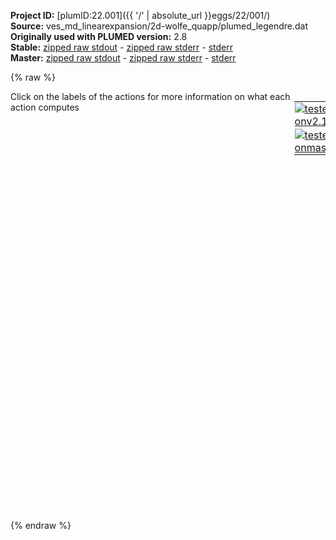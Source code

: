 **Project ID:** [plumID:22.001]({{ '/' | absolute_url }}eggs/22/001/)  
**Source:** ves_md_linearexpansion/2d-wolfe_quapp/plumed_legendre.dat  
**Originally used with PLUMED version:** 2.8  
**Stable:** [zipped raw stdout](plumed_legendre.dat.plumed.stdout.txt.zip) - [zipped raw stderr](plumed_legendre.dat.plumed.stderr.txt.zip) - [stderr](plumed_legendre.dat.plumed.stderr)  
**Master:** [zipped raw stdout](plumed_legendre.dat.plumed_master.stdout.txt.zip) - [zipped raw stderr](plumed_legendre.dat.plumed_master.stderr.txt.zip) - [stderr](plumed_legendre.dat.plumed_master.stderr)  

{% raw %}
<div style="width: 100%; float:left">
<div style="width: 90%; float:left" id="value_details_data/ves_md_linearexpansion/2d-wolfe_quapp/plumed_legendre.dat"> Click on the labels of the actions for more information on what each action computes </div>
<div style="width: 10%; float:left"><table><tr><td style="padding:1px"><a href="plumed_legendre.dat.plumed.stderr"><img src="https://img.shields.io/badge/v2.10-passing-green.svg" alt="tested onv2.10" /></a></td></tr><tr><td style="padding:1px"><a href="plumed_legendre.dat.plumed_master.stderr"><img src="https://img.shields.io/badge/master-passing-green.svg" alt="tested onmaster" /></a></td></tr></table></div></div>
<pre style="width=97%;">
<span style="color:blue" class="comment">#SETTINGS NREPLICAS=2</span>
<span class="plumedtooltip" style="color:green">UNITS<span class="right">This command sets the internal units for the code. <a href="https://www.plumed.org/doc-master/user-doc/html/_u_n_i_t_s.html" style="color:green">More details</a><i></i></span></span> <span class="plumedtooltip">NATURAL<span class="right"> use natural units<i></i></span></span>
<span style="display:none;" id="data/ves_md_linearexpansion/2d-wolfe_quapp/plumed_legendre.dat">The UNITS action with label <b></b> calculates something</span><b name="data/ves_md_linearexpansion/2d-wolfe_quapp/plumed_legendre.datp" onclick='showPath("data/ves_md_linearexpansion/2d-wolfe_quapp/plumed_legendre.dat","data/ves_md_linearexpansion/2d-wolfe_quapp/plumed_legendre.datp","data/ves_md_linearexpansion/2d-wolfe_quapp/plumed_legendre.datp","black")'>p</b><span style="display:none;" id="data/ves_md_linearexpansion/2d-wolfe_quapp/plumed_legendre.datp">The POSITION action with label <b>p</b> calculates the following quantities:<table  align="center" frame="void" width="95%" cellpadding="5%"><tr><td width="5%"><b> Quantity </b>  </td><td width="5%"><b> Type </b>  </td><td><b> Description </b> </td></tr><tr><td width="5%">p.x</td><td width="5%"><font color="black">scalar</font></td><td>the x-component of the atom position</td></tr><tr><td width="5%">p.y</td><td width="5%"><font color="black">scalar</font></td><td>the y-component of the atom position</td></tr><tr><td width="5%">p.z</td><td width="5%"><font color="black">scalar</font></td><td>the z-component of the atom position</td></tr></table></span>: <span class="plumedtooltip" style="color:green">POSITION<span class="right">Calculate the components of the position of an atom. <a href="https://www.plumed.org/doc-master/user-doc/html/_p_o_s_i_t_i_o_n.html" style="color:green">More details</a><i></i></span></span> <span class="plumedtooltip">ATOM<span class="right">the atom number<i></i></span></span>=1
<b name="data/ves_md_linearexpansion/2d-wolfe_quapp/plumed_legendre.datene" onclick='showPath("data/ves_md_linearexpansion/2d-wolfe_quapp/plumed_legendre.dat","data/ves_md_linearexpansion/2d-wolfe_quapp/plumed_legendre.datene","data/ves_md_linearexpansion/2d-wolfe_quapp/plumed_legendre.datene","black")'>ene</b><span style="display:none;" id="data/ves_md_linearexpansion/2d-wolfe_quapp/plumed_legendre.datene">The ENERGY action with label <b>ene</b> calculates the following quantities:<table  align="center" frame="void" width="95%" cellpadding="5%"><tr><td width="5%"><b> Quantity </b>  </td><td width="5%"><b> Type </b>  </td><td><b> Description </b> </td></tr><tr><td width="5%">ene</td><td width="5%"><font color="black">scalar</font></td><td>the internal energy</td></tr></table></span>: <span class="plumedtooltip" style="color:green">ENERGY<span class="right">Calculate the total potential energy of the simulation box. <a href="https://www.plumed.org/doc-master/user-doc/html/_e_n_e_r_g_y.html" style="color:green">More details</a><i></i></span></span>
<br/><b name="data/ves_md_linearexpansion/2d-wolfe_quapp/plumed_legendre.dattd_uni" onclick='showPath("data/ves_md_linearexpansion/2d-wolfe_quapp/plumed_legendre.dat","data/ves_md_linearexpansion/2d-wolfe_quapp/plumed_legendre.dattd_uni","data/ves_md_linearexpansion/2d-wolfe_quapp/plumed_legendre.dattd_uni","brown")'>td_uni</b>: <span class="plumedtooltip" style="color:green">TD_UNIFORM<span class="right">Uniform target distribution (static). <a href="https://www.plumed.org/doc-master/user-doc/html/_t_d__u_n_i_f_o_r_m.html" style="color:green">More details</a><i></i></span></span>
<br/><span style="display:none;" id="data/ves_md_linearexpansion/2d-wolfe_quapp/plumed_legendre.dattd_uni">The TD_UNIFORM action with label <b>td_uni</b> calculates something</span><span class="plumedtooltip" style="color:green">BF_LEGENDRE<span class="right">Legendre polynomials basis functions. <a href="https://www.plumed.org/doc-master/user-doc/html/_b_f__l_e_g_e_n_d_r_e.html" style="color:green">More details</a><i></i></span></span> ...
  <span class="plumedtooltip">ORDER<span class="right">The order of the basis function expansion<i></i></span></span>=21
  <span class="plumedtooltip">MINIMUM<span class="right">The minimum of the interval on which the basis functions are defined<i></i></span></span>=-3
  <span class="plumedtooltip">MAXIMUM<span class="right">The maximum of the interval on which the basis functions are defined<i></i></span></span>=+3
  <span class="plumedtooltip">LABEL<span class="right">a label for the action so that its output can be referenced in the input to other actions<i></i></span></span>=<b name="data/ves_md_linearexpansion/2d-wolfe_quapp/plumed_legendre.datbf1" onclick='showPath("data/ves_md_linearexpansion/2d-wolfe_quapp/plumed_legendre.dat","data/ves_md_linearexpansion/2d-wolfe_quapp/plumed_legendre.datbf1","data/ves_md_linearexpansion/2d-wolfe_quapp/plumed_legendre.datbf1","brown")'>bf1</b>
... BF_LEGENDRE
<br/><span style="display:none;" id="data/ves_md_linearexpansion/2d-wolfe_quapp/plumed_legendre.datbf1">The BF_LEGENDRE action with label <b>bf1</b> calculates something</span><span class="plumedtooltip" style="color:green">BF_LEGENDRE<span class="right">Legendre polynomials basis functions. <a href="https://www.plumed.org/doc-master/user-doc/html/_b_f__l_e_g_e_n_d_r_e.html" style="color:green">More details</a><i></i></span></span> ...
  <span class="plumedtooltip">ORDER<span class="right">The order of the basis function expansion<i></i></span></span>=21
  <span class="plumedtooltip">MINIMUM<span class="right">The minimum of the interval on which the basis functions are defined<i></i></span></span>=-3
  <span class="plumedtooltip">MAXIMUM<span class="right">The maximum of the interval on which the basis functions are defined<i></i></span></span>=+3
  <span class="plumedtooltip">LABEL<span class="right">a label for the action so that its output can be referenced in the input to other actions<i></i></span></span>=<b name="data/ves_md_linearexpansion/2d-wolfe_quapp/plumed_legendre.datbf2" onclick='showPath("data/ves_md_linearexpansion/2d-wolfe_quapp/plumed_legendre.dat","data/ves_md_linearexpansion/2d-wolfe_quapp/plumed_legendre.datbf2","data/ves_md_linearexpansion/2d-wolfe_quapp/plumed_legendre.datbf2","brown")'>bf2</b>
... BF_LEGENDRE
<br/><span style="display:none;" id="data/ves_md_linearexpansion/2d-wolfe_quapp/plumed_legendre.datbf2">The BF_LEGENDRE action with label <b>bf2</b> calculates something</span><span class="plumedtooltip" style="color:green">VES_LINEAR_EXPANSION<span class="right">Linear basis set expansion bias. <a href="https://www.plumed.org/doc-master/user-doc/html/_v_e_s__l_i_n_e_a_r__e_x_p_a_n_s_i_o_n.html" style="color:green">More details</a><i></i></span></span> ...
 <span class="plumedtooltip">ARG<span class="right">the labels of the scalars on which the bias will act<i></i></span></span>=<b name="data/ves_md_linearexpansion/2d-wolfe_quapp/plumed_legendre.datp">p.x</b>,<b name="data/ves_md_linearexpansion/2d-wolfe_quapp/plumed_legendre.datp">p.y</b>
 <span class="plumedtooltip">BASIS_FUNCTIONS<span class="right">the label of the one dimensional basis functions that should be used<i></i></span></span>=<b name="data/ves_md_linearexpansion/2d-wolfe_quapp/plumed_legendre.datbf1">bf1</b>,<b name="data/ves_md_linearexpansion/2d-wolfe_quapp/plumed_legendre.datbf2">bf2</b>
 <span class="plumedtooltip">LABEL<span class="right">a label for the action so that its output can be referenced in the input to other actions<i></i></span></span>=<b name="data/ves_md_linearexpansion/2d-wolfe_quapp/plumed_legendre.datb1" onclick='showPath("data/ves_md_linearexpansion/2d-wolfe_quapp/plumed_legendre.dat","data/ves_md_linearexpansion/2d-wolfe_quapp/plumed_legendre.datb1","data/ves_md_linearexpansion/2d-wolfe_quapp/plumed_legendre.datb1","black")'>b1</b><span style="display:none;" id="data/ves_md_linearexpansion/2d-wolfe_quapp/plumed_legendre.datb1">The VES_LINEAR_EXPANSION action with label <b>b1</b> calculates the following quantities:<table  align="center" frame="void" width="95%" cellpadding="5%"><tr><td width="5%"><b> Quantity </b>  </td><td width="5%"><b> Type </b>  </td><td><b> Description </b> </td></tr><tr><td width="5%">b1.bias</td><td width="5%"><font color="black">scalar</font></td><td>the instantaneous value of the bias potential</td></tr><tr><td width="5%">b1.force2</td><td width="5%"><font color="black">scalar</font></td><td>the instantaneous value of the squared force due to this bias potential.</td></tr></table></span>
 <span class="plumedtooltip">TEMP<span class="right">the system temperature - this is needed if the MD code does not pass the temperature to PLUMED<i></i></span></span>=1
 <span class="plumedtooltip">GRID_BINS<span class="right">the number of bins used for the grid<i></i></span></span>=300,300
 <span class="plumedtooltip">TARGET_DISTRIBUTION<span class="right">the label of the target distribution to be used<i></i></span></span>=<b name="data/ves_md_linearexpansion/2d-wolfe_quapp/plumed_legendre.dattd_uni">td_uni</b>
... VES_LINEAR_EXPANSION
<br/><span id="data/ves_md_linearexpansion/2d-wolfe_quapp/plumed_legendre.datdefo1_short"><span class="plumedtooltip" style="color:green">OPT_AVERAGED_SGD<span class="right">Averaged stochastic gradient decent with fixed step size. This action has <a class="toggler" href='javascript:;' onclick='toggleDisplay("data/ves_md_linearexpansion/2d-wolfe_quapp/plumed_legendre.datdefo1");'>hidden defaults</a>. <a href="https://www.plumed.org/doc-master/user-doc/html/_o_p_t__a_v_e_r_a_g_e_d__s_g_d.html">More details</a><i></i></span></span> ...
  <span class="plumedtooltip">BIAS<span class="right">the label of the VES bias to be optimized<i></i></span></span>=<b name="data/ves_md_linearexpansion/2d-wolfe_quapp/plumed_legendre.datb1">b1</b>
  <span class="plumedtooltip">STRIDE<span class="right">the frequency of updating the coefficients given in the number of MD steps<i></i></span></span>=500
  <span class="plumedtooltip">LABEL<span class="right">a label for the action so that its output can be referenced in the input to other actions<i></i></span></span>=<b name="data/ves_md_linearexpansion/2d-wolfe_quapp/plumed_legendre.dato1" onclick='showPath("data/ves_md_linearexpansion/2d-wolfe_quapp/plumed_legendre.dat","data/ves_md_linearexpansion/2d-wolfe_quapp/plumed_legendre.dato1","data/ves_md_linearexpansion/2d-wolfe_quapp/plumed_legendre.dato1","brown")'>o1</b>
  <span class="plumedtooltip">STEPSIZE<span class="right">the step size used for the optimization<i></i></span></span>=0.5
  <span class="plumedtooltip">FES_OUTPUT<span class="right">how often the FES(s) should be written out to file<i></i></span></span>=100
  <span class="plumedtooltip">BIAS_OUTPUT<span class="right">how often the bias(es) should be written out to file<i></i></span></span>=500
  <span class="plumedtooltip">COEFFS_OUTPUT<span class="right"> how often the coefficients should be written to file<i></i></span></span>=10
... OPT_AVERAGED_SGD
</span><span id="data/ves_md_linearexpansion/2d-wolfe_quapp/plumed_legendre.datdefo1_long" style="display:none;"><span style="display:none;" id="data/ves_md_linearexpansion/2d-wolfe_quapp/plumed_legendre.dato1">The OPT_AVERAGED_SGD action with label <b>o1</b> calculates the following quantities:<table  align="center" frame="void" width="95%" cellpadding="5%"><tr><td width="5%"><b> Quantity </b>  </td><td><b> Description </b> </td></tr><tr><td width="5%">o1.value</td><td>a scalar</td></tr></table></span><span class="plumedtooltip" style="color:green">OPT_AVERAGED_SGD<span class="right">Averaged stochastic gradient decent with fixed step size. This action uses the <a class="toggler" href='javascript:;' onclick='toggleDisplay("data/ves_md_linearexpansion/2d-wolfe_quapp/plumed_legendre.datdefo1");'>defaults shown here</a>. <a href="https://www.plumed.org/doc-master/user-doc/html/_o_p_t__a_v_e_r_a_g_e_d__s_g_d.html">More details</a><i></i></span></span> ...
  <span class="plumedtooltip">BIAS<span class="right">the label of the VES bias to be optimized<i></i></span></span>=<b name="data/ves_md_linearexpansion/2d-wolfe_quapp/plumed_legendre.datb1">b1</b>
  <span class="plumedtooltip">STRIDE<span class="right">the frequency of updating the coefficients given in the number of MD steps<i></i></span></span>=500
  <span class="plumedtooltip">LABEL<span class="right">a label for the action so that its output can be referenced in the input to other actions<i></i></span></span>=<b name="data/ves_md_linearexpansion/2d-wolfe_quapp/plumed_legendre.dato1" onclick='showPath("data/ves_md_linearexpansion/2d-wolfe_quapp/plumed_legendre.dat","data/ves_md_linearexpansion/2d-wolfe_quapp/plumed_legendre.dato1","data/ves_md_linearexpansion/2d-wolfe_quapp/plumed_legendre.dato1","brown")'>o1</b>
  <span class="plumedtooltip">STEPSIZE<span class="right">the step size used for the optimization<i></i></span></span>=0.5
  <span class="plumedtooltip">FES_OUTPUT<span class="right">how often the FES(s) should be written out to file<i></i></span></span>=100
  <span class="plumedtooltip">BIAS_OUTPUT<span class="right">how often the bias(es) should be written out to file<i></i></span></span>=500
  <span class="plumedtooltip">COEFFS_OUTPUT<span class="right"> how often the coefficients should be written to file<i></i></span></span>=10
 <span class="plumedtooltip">COEFFS_FILE<span class="right"> the name of output file for the coefficients<i></i></span></span>=coeffs.data
... OPT_AVERAGED_SGD
</span><br/><br/><span class="plumedtooltip" style="color:green">PRINT<span class="right">Print quantities to a file. <a href="https://www.plumed.org/doc-master/user-doc/html/_p_r_i_n_t.html" style="color:green">More details</a><i></i></span></span> <span class="plumedtooltip">ARG<span class="right">the labels of the values that you would like to print to the file<i></i></span></span>=* <span class="plumedtooltip">FILE<span class="right">the name of the file on which to output these quantities<i></i></span></span>=colvar.data <span class="plumedtooltip">FMT<span class="right">the format that should be used to output real numbers<i></i></span></span>=%8.4f
</pre>
{% endraw %}
